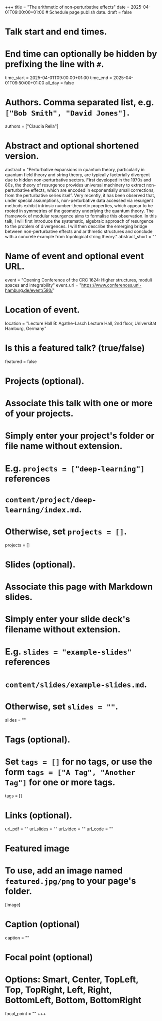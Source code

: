 +++
title = "The arithmetic of non-perturbative effects"
date = 2025-04-01T09:00:00+01:00  # Schedule page publish date.
draft = false

# Talk start and end times.
#   End time can optionally be hidden by prefixing the line with `#`.
time_start = 2025-04-01T09:00:00+01:00
time_end = 2025-04-01T09:50:00+01:00
all_day = false

# Authors. Comma separated list, e.g. `["Bob Smith", "David Jones"]`.
authors = ["Claudia Rella"]

# Abstract and optional shortened version.
abstract = "Perturbative expansions in quantum theory, particularly in quantum field theory and
string theory, are typically factorially divergent due to hidden non-perturbative sectors.
First developed in the 1970s and 80s, the theory of resurgence provides universal
machinery to extract non-perturbative effects, which are encoded in exponentially small
corrections, from the perturbative series itself. Very recently, it has been observed that,
under special assumptions, non-perturbative data accessed via resurgent methods
exhibit intrinsic number-theoretic properties, which appear to be rooted in symmetries
of the geometry underlying the quantum theory. The framework of modular resurgence
aims to formalise this observation. In this talk, I will first introduce the systematic,
algebraic approach of resurgence to the problem of divergences. I will then describe the
emerging bridge between non-perturbative effects and arithmetic structures and
conclude with a concrete example from topological string theory."
abstract_short = ""

# Name of event and optional event URL.
event = "Opening Conference of the CRC 1624: Higher structures, moduli spaces and integrability"
event_url = "https://www.conferences.uni-hamburg.de/event/580/"

# Location of event.
location = "Lecture Hall B: Agathe-Lasch Lecture Hall, 2nd floor, Universität Hamburg, Germany"

# Is this a featured talk? (true/false)
featured = false

# Projects (optional).
#   Associate this talk with one or more of your projects.
#   Simply enter your project's folder or file name without extension.
#   E.g. `projects = ["deep-learning"]` references 
#   `content/project/deep-learning/index.md`.
#   Otherwise, set `projects = []`.
projects = []

# Slides (optional).
#   Associate this page with Markdown slides.
#   Simply enter your slide deck's filename without extension.
#   E.g. `slides = "example-slides"` references 
#   `content/slides/example-slides.md`.
#   Otherwise, set `slides = ""`.
slides = ""

# Tags (optional).
#   Set `tags = []` for no tags, or use the form `tags = ["A Tag", "Another Tag"]` for one or more tags.
tags = []

# Links (optional).
url_pdf = ""
url_slides = ""
url_video = ""
url_code = ""

# Featured image
# To use, add an image named `featured.jpg/png` to your page's folder. 
[image]
  # Caption (optional)
  caption = ""

  # Focal point (optional)
  # Options: Smart, Center, TopLeft, Top, TopRight, Left, Right, BottomLeft, Bottom, BottomRight
  focal_point = ""
+++
